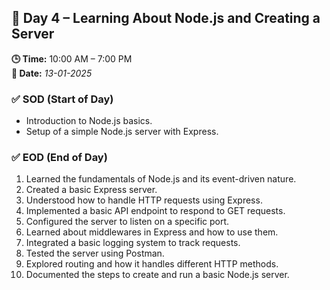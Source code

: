 ## 📅 Day 4 – Learning About Node.js and Creating a Server

**🕒 Time:** 10:00 AM – 7:00 PM  
**📆 Date:** *13-01-2025*

### ✅ SOD (Start of Day)
- Introduction to Node.js basics.
- Setup of a simple Node.js server with Express.

### ✅ EOD (End of Day)
1. Learned the fundamentals of Node.js and its event-driven nature.
2. Created a basic Express server.
3. Understood how to handle HTTP requests using Express.
4. Implemented a basic API endpoint to respond to GET requests.
5. Configured the server to listen on a specific port.
6. Learned about middlewares in Express and how to use them.
7. Integrated a basic logging system to track requests.
8. Tested the server using Postman.
9. Explored routing and how it handles different HTTP methods.
10. Documented the steps to create and run a basic Node.js server.
